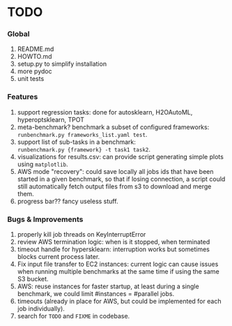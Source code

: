 # TODO

### Global
1. README.md
2. HOWTO.md
2. setup.py to simplify installation
3. more pydoc
4. unit tests

### Features
1. support regression tasks: done for autosklearn, H2OAutoML, hyperoptsklearn, TPOT
1. meta-benchmark? benchmark a subset of configured frameworks:\
`runbenchmark.py frameworks_list.yaml test`.
2. support list of sub-tasks in a benchmark:\
`runbenchmark.py {framework} -t task1 task2`.
3. visualizations for results.csv: can provide script generating simple plots using `matplotlib`.
4. AWS mode "recovery": could save locally all jobs ids that have been started in a given benchmark, so that if losing connection, a script could still automatically fetch output files from s3 to download and merge them.
4. progress bar?? fancy useless stuff.

### Bugs & Improvements
1. properly kill job threads on KeyInterruptError
1. review AWS termination logic: when is it stopped, when terminated
1. timeout handle for hypersklearn: interruption works but sometimes blocks current process later.
1. Fix input file transfer to EC2 instances: current logic can cause issues when running multiple benchmarks at the same time if using the same S3 bucket.
1. AWS: reuse instances for faster startup, at least during a single benchmark, we could limit #instances = #parallel jobs.
2. timeouts (already in place for AWS, but could be implemented for each job individually).
3. search for `TODO` and `FIXME` in codebase.
